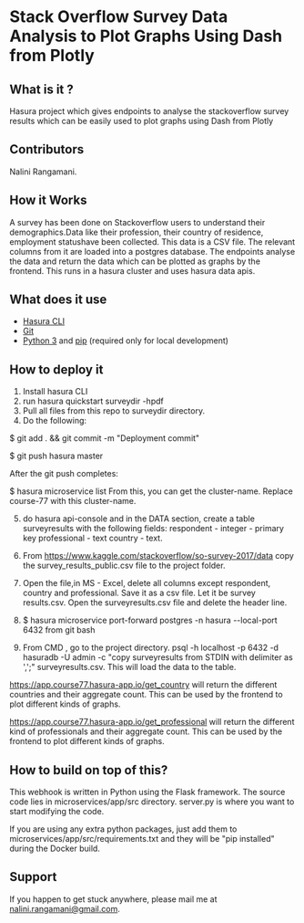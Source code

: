 # Stack Overflow Survey Data Analysis to Plot Graphs Using Dash from Plotly



## What is it ?
Hasura project which gives endpoints to analyse the stackoverflow survey results which can be easily used to plot graphs using Dash from Plotly

## Contributors
Nalini Rangamani.

## How it Works
A survey has been done on Stackoverflow users to understand their demographics.Data like their profession, their country of residence, employment statushave been collected. This data is a CSV file. The relevant columns from it are loaded into a postgres database. The endpoints analyse the data and return the data which can be plotted as graphs by the frontend. This runs in a hasura cluster and uses hasura data apis. 

## What does it use

- [Hasura CLI](https://docs.hasura.io/0.15/manual/install-hasura-cli.html)
- [Git](https://git-scm.com)
- [Python 3](https://www.python.org/downloads/) and [pip](https://pip.pypa.io/en/stable/installing/) (required only for local development)

## How to deploy it

1. Install hasura CLI
2. run hasura quickstart surveydir -hpdf
3. Pull all files from this repo to surveydir directory.
4. Do the following:

$ git add . && git commit -m "Deployment commit"

$ git push hasura master


After the git push completes:


$ hasura microservice list
 From this, you can get the cluster-name. Replace course-77 with this cluster-name.

5. do hasura api-console and in the DATA section, create a table surveyresults with the following fields:
respondent - integer - primary key
professional - text
country - text.

6. From https://www.kaggle.com/stackoverflow/so-survey-2017/data copy the survey_results_public.csv file to the project folder. 

7. Open the file,in MS - Excel, delete all columns except respondent, country and professional. Save it as a csv file. Let it be survey results.csv. Open the surveyresults.csv file and delete the header line.

8. $ hasura microservice port-forward postgres -n hasura --local-port 6432 from git bash

9. From CMD , go to the project directory. 
psql -h localhost -p 6432 -d hasuradb -U admin -c "copy surveyresults from STDIN with delimiter as ',';" surveyresults.csv.
This will load the data to the table.

https://app.course77.hasura-app.io/get_country will return the different countries and their aggregate count. This can be used by the frontend to plot different kinds of graphs.

https://app.course77.hasura-app.io/get_professional will return the different kind of professionals and their aggregate count. This can be used by the frontend to plot different kinds of graphs.

## How to build on top of this?
This webhook is written in Python using the Flask framework. The source code lies in microservices/app/src directory. server.py is where you want to start modifying the code.

If you are using any extra python packages, just add them to microservices/app/src/requirements.txt and they will be "pip installed" during the Docker build.

## Support
If you happen to get stuck anywhere, please mail me at nalini.rangamani@gmail.com. 
